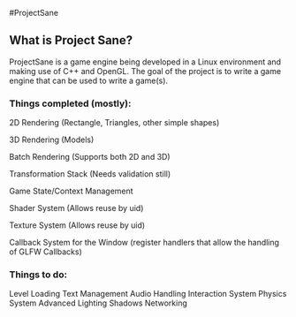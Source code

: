 #ProjectSane

## What is Project Sane?
ProjectSane is a game engine being developed in a Linux environment and making use of C++ and OpenGL. The goal of the project is to write a game engine that can be used to write a game(s).
  
### Things completed (mostly):
  2D Rendering (Rectangle, Triangles, other simple shapes)
  
  3D Rendering (Models)
  
  Batch Rendering (Supports both 2D and 3D)
  
  Transformation Stack (Needs validation still)
  
  Game State/Context Management
  
  Shader System (Allows reuse by uid)
  
  Texture System (Allows reuse by uid)
  
  Callback System for the Window (register handlers that allow the handling of GLFW Callbacks)

### Things to do:
  Level Loading
  Text Management
  Audio Handling
  Interaction System
  Physics System
  Advanced Lighting
  Shadows
  Networking
